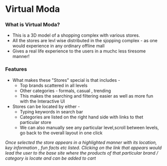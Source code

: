 # Virtual Moda #

### What is Virtual Moda? ###

* This is a 3D model of a shopping complex with various stores. 
* All the stores are levl wise distributed in the sjopping complex - as one would experience in any ordinary offline mall
* Gives a real life experience to the users in a muchc less tiresome manner!

### Features ###

* What makes these "Stores" special is that includes -
  * Top brands scattered in all levels 
  * Other categories - formals, casual , trending 
  * This makes the searching and filtering easier as well as more fun with the Interactive UI
* Stores can be located by either -
  * Typing keywords in search bar
  * Categories are listed on the right hand side with links to thet particular store
  * We can also manually see any particular level,scroll between levels, go back to the overall layout in one click

*Once selected the store appears in a highlighted manner with its location, key information , fun facts etc listed. Clicking on the link that appears would lead 
the user to the base site where the products of that particular brand / category is locate and can be added to cart*
